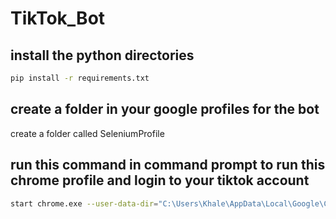 # TikTok_Bot

## install the python directories

```bash
pip install -r requirements.txt
```

## create a folder in your google profiles for the bot

create a folder called SeleniumProfile

## run this command in command prompt to run this chrome profile and login to your tiktok account 

```bash
start chrome.exe --user-data-dir="C:\Users\Khale\AppData\Local\Google\Chrome\SeleniumProfile"
```
	

